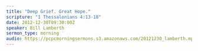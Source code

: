 ```yaml
---
title: "Deep Grief. Great Hope."
scripture: "1 Thessalonians 4:13-18"
date: 2012-12-30T09:30:00Z
speaker: Bill Lamberth
sermon_type: morning
audio: https://pcpcmorningsermons.s3.amazonaws.com/20121230_lamberth.mp3 
---
```



